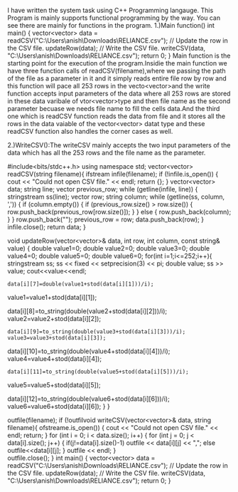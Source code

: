 I have written the system task using C++ Programming langauge.
This Program is mainly supports functional programming by the way.
You can see there are mainly for functions in the program.
1.)Main function()
    int main() {
  vector<vector<string>> data = readCSV("C:\\Users\\anish\\Downloads\\RELIANCE.csv");
  // Update the row in the CSV file.
          updateRow(data);
  // Write the CSV file.
 writeCSV(data, "C:\\Users\\anish\\Downloads\\RELIANCE.csv");
  return 0;
}
Main function is the starting point for the execution of the program.Insidie the main function  we have three function calls of readCSV(filename),where we passing the path of the file as a parameter in it and it simply reads entire file row by row and this function will pace all 253 rows in the vecto<vector<string>>and the write function accepts input parameters of the data where all 253 rows are stored in these data varibale of vtor<vector<string>>type and then file name as the second parameter becuase we needs file name to fill  the cells data.And the third one which  is readCSV function reads the data from file and it stores all the rows in the data vaiable of the vector<vector<string>> datat type and these readCSV function also handles the corner cases as well.

2.)WriteCSV():The writeCSV mainly accepts the two input parameters of the data  which has all the 253 rows and the file name as the parameter.

#include<bits/stdc++.h>
using namespace std;
vector<vector<string>> readCSV(string filename){
 ifstream infile(filename);
 if (!infile.is_open()) {
 cout << "Could not open CSV file." << endl;
 return {};
 }
 vector<vector<string>> data;
 string line;
 vector<string> previous_row;
 while (getline(infile, line)) {
 stringstream ss(line);
 vector<string> row;
 string column;
 while (getline(ss, column, ',')) {
  if (column.empty()) {
   if (previous_row.size() > row.size()) {
    row.push_back(previous_row[row.size()]);
   }
  }
  else {
   row.push_back(column);
  }
 }
 row.push_back("");
 previous_row = row;
 data.push_back(row);
 }
 infile.close();
 return data;
}

void updateRow(vector<vector<string>>& data, int row, int column, const string& value) {
    double value1=0;
    double value2=0;
    double value3=0;
    double value4=0;
    double value5=0;
    double value6=0;
    for(int i=1;i<=252;i++){
            stringstream ss;
	       ss << fixed << setprecision(3) << pi;
	      double value;
	      ss >> value;
	     cout<<value<<endl;


    data[i][7]=double(value1+stod(data[i][1]))/i);
  value1=value1+stod(data[i][1]);

   data[i][8]=to_string(double(value2+stod(data[i][2]))/i);
    value2=value2+stod(data[i][2]);

    data[i][9]=to_string(double(value3+stod(data[i][3]))/i);
    value3=value3+stod(data[i][3]);

data[i][10]=to_string(double(value4+stod(data[i][4]))/i);
    value4=value4+stod(data[i][4]);

    data[i][11]=to_string(double(value5+stod(data[i][5]))/i);
value5=value5+stod(data[i][5]);

   data[i][12]=to_string(double(value6+stod(data[i][6]))/i);
 value6=value6+stod(data[i][6]);
     }
    }

 outfile(filename);
  if (!outfilvoid writeCSV(vector<vector<string>>& data, string filename){
  ofstreame.is_open()) {
    cout << "Could not open CSV file." << endl;
    return;
  }
  for (int i = 0; i < data.size(); i++) {
    for (int j = 0; j < data[i].size(); j++) {
            if(j!=data[i].size()-1)
              outfile << data[i][j] << ",";
            else
                outfile<<data[i][j];
    }
    outfile << endl;
  }  
  outfile.close();
}
int main() {
  vector<vector<string>> data = readCSV("C:\\Users\\anish\\Downloads\\RELIANCE.csv");
  // Update the row in the CSV file.
          updateRow(data);
  // Write the CSV file.
 writeCSV(data, "C:\\Users\\anish\\Downloads\\RELIANCE.csv");
  return 0;
}
